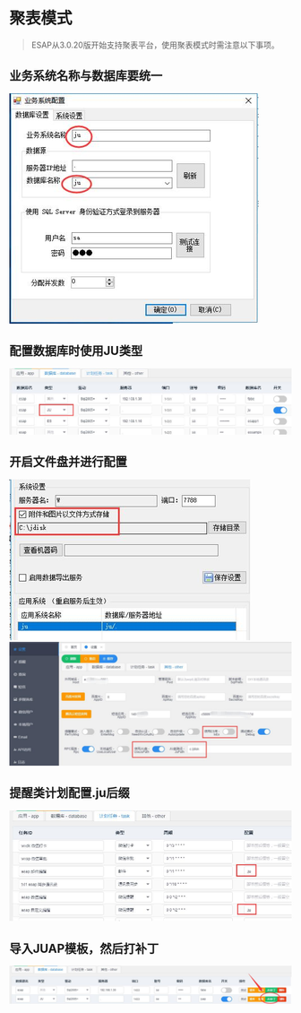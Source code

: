 # 聚表模式
> ESAP从3.0.20版开始支持聚表平台，使用聚表模式时需注意以下事项。

## 业务系统名称与数据库要统一
![](/img/juap-1.jpg)

## 配置数据库时使用JU类型
![](/img/juap-2.jpg)

## 开启文件盘并进行配置
![](/img/juap-3.jpg)
![](/img/juap-4.jpg)

## 提醒类计划配置.ju后缀
![](/img/juap-5.jpg)

## 导入JUAP模板，然后打补丁
![](/img/juap-6.jpg)
